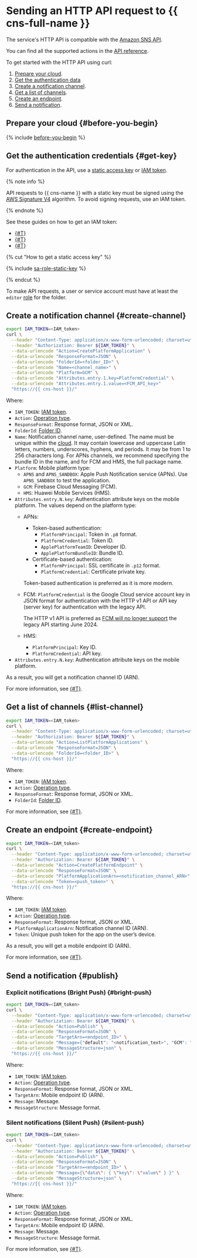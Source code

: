 # Sending an HTTP API request to {{ cns-full-name }}

The service's HTTP API is compatible with the [Amazon SNS API](https://docs.aws.amazon.com/sns/latest/api/welcome.html).

You can find all the supported actions in the [API reference](../api-ref/index.md).

To get started with the HTTP API using curl:
1. [Prepare your cloud](#before-you-begin).
1. [Get the authentication data](#get-key)
1. [Create a notification channel](#create-channel).
1. [Get a list of channels](#list-channel).
1. [Create an endpoint](#create-endpoint).
1. [Send a notification](#publish).

## Prepare your cloud {#before-you-begin}

{% include [before-you-begin](../../_tutorials/_tutorials_includes/before-you-begin.md) %}

## Get the authentication credentials {#get-key}

For authentication in the API, use a [static access key](../../iam/concepts/authorization/access-key.md) or [IAM token](../../iam/concepts/authorization/iam-token.md).

{% note info %}

API requests to {{ cns-name }} with a static key must be signed using the [AWS Signature V4](https://docs.aws.amazon.com/IAM/latest/UserGuide/reference_aws-signing.html) algorithm. To avoid signing requests, use an IAM token.

{% endnote %}

See these guides on how to get an IAM token:
* [{#T}](../../iam/operations/iam-token/create.md)
* [{#T}](../../iam/operations/iam-token/create-for-federation.md)
* [{#T}](../../iam/operations/iam-token/create-for-sa.md)

{% cut "How to get a static access key" %}

{% include [sa-role-static-key](../../_includes/notifications/sa-role-static-key.md) %}

{% endcut %}

To make API requests, a user or service account must have at least the `editor` [role](../../iam/roles-reference.md#editor) for the folder.

## Create a notification channel {#create-channel}

```bash
export IAM_TOKEN=<IAM_token>
curl \
  --header "Content-Type: application/x-www-form-urlencoded; charset=utf-8" \
  --header "Authorization: Bearer ${IAM_TOKEN}" \
  --data-urlencode "Action=CreatePlatformApplication" \
  --data-urlencode "ResponseFormat=JSON" \
  --data-urlencode "FolderId=<folder_ID>" \
  --data-urlencode "Name=<channel_name>" \
  --data-urlencode "Platform=GCM" \
  --data-urlencode "Attributes.entry.1.key=PlatformCredential" \
  --data-urlencode "Attributes.entry.1.value=<FCM_API_key>"
  "https://{{ cns-host }}/"
```

Where:
* `IAM_TOKEN`: [IAM token](../../iam/concepts/authorization/iam-token.md).
* `Action`: [Operation type](index.md#actions).
* `ResponseFormat`: Response format, JSON or XML.
* `FolderId`: [Folder ID](../../resource-manager/operations/folder/get-id.md).
* `Name`: Notification channel name, user-defined. The name must be unique within the [cloud](../../resource-manager/concepts/resources-hierarchy.md#cloud). It may contain lowercase and uppercase Latin letters, numbers, underscores, hyphens, and periods. It may be from 1 to 256 characters long. For APNs channels, we recommend specifying the bundle ID in the name, and for FCM and HMS, the full package name.
* `Platform`: Mobile platform type:
  * `APNS` and `APNS_SANDBOX`: Apple Push Notification service (APNs). Use `APNS_SANDBOX` to test the application.
  * `GCM`: Firebase Cloud Messaging (FCM).
  * `HMS`: Huawei Mobile Services (HMS).
* `Attributes.entry.N.key`: Authentication attribute keys on the mobile platform. The values depend on the platform type:
  * APNs:
    * Token-based authentication:
      * `PlatformPrincipal`: Token in `.p8` format.
      * `PlatformCredential`: Token ID.
      * `ApplePlatformTeamID`: Developer ID.
      * `ApplePlatformBundleID`: Bundle ID.
    * Certificate-based authentication:
      * `PlatformPrincipal`: SSL certificate in `.p12` format.
      * `PlatformCredential`: Certificate private key.

    Token-based authentication is preferred as it is more modern.
  * FCM: `PlatformCredential` is the Google Cloud service account key in JSON format for authentication with the HTTP v1 API or API key (server key) for authentication with the legacy API.

    The HTTP v1 API is preferred as [FCM will no longer support](https://firebase.google.com/docs/cloud-messaging/migrate-v1) the legacy API starting June 2024.
  * HMS:
    * `PlatformPrincipal`: Key ID.
    * `PlatformCredential`: API key.
* `Attributes.entry.N.key`: Authentication attribute keys on the mobile platform.

As a result, you will get a notification channel ID (ARN).

For more information, see [{#T}](create-platform-application.md).

## Get a list of channels {#list-channel}

```bash
export IAM_TOKEN=<IAM_token>
curl \
  --header "Content-Type: application/x-www-form-urlencoded; charset=utf-8" \
  --header "Authorization: Bearer ${IAM_TOKEN}" \
  --data-urlencode "Action=ListPlatformApplications" \
  --data-urlencode "ResponseFormat=JSON" \
  --data-urlencode "FolderId=<folder_ID>" \
  "https://{{ cns-host }}/"
```

Where:
* `IAM_TOKEN`: [IAM token](../../iam/concepts/authorization/iam-token.md).
* `Action`: [Operation type](index.md#actions).
* `ResponseFormat`: Response format, JSON or XML.
* `FolderId`: [Folder ID](../../resource-manager/operations/folder/get-id.md).

For more information, see [{#T}](list-platform-applications.md).

## Create an endpoint {#create-endpoint}

```bash
export IAM_TOKEN=<IAM_token>
curl \
  --header "Content-Type: application/x-www-form-urlencoded; charset=utf-8" \
  --header "Authorization: Bearer ${IAM_TOKEN}" \
  --data-urlencode "Action=CreatePlatformEndpoint" \
  --data-urlencode "ResponseFormat=JSON" \
  --data-urlencode "PlatformApplicationArn=<notification_channel_ARN>" \
  --data-urlencode "Token=<push_token>" \
  "https://{{ cns-host }}/"
```

Where:
* `IAM_TOKEN`: [IAM token](../../iam/concepts/authorization/iam-token.md).
* `Action`: [Operation type](index.md#actions).
* `ResponseFormat`: Response format, JSON or XML.
* `PlatformApplicationArn`: Notification channel ID (ARN).
* `Token`: Unique push token for the app on the user’s device.

As a result, you will get a mobile endpoint ID (ARN).

For more information, see [{#T}](create-platform-endpoint.md).

## Send a notification {#publish}

### Explicit notifications (Bright Push) {#bright-push}

```bash
export IAM_TOKEN=<IAM_token>
curl \
  --header "Content-Type: application/x-www-form-urlencoded; charset=utf-8" \
  --header "Authorization: Bearer ${IAM_TOKEN}" \
  --data-urlencode "Action=Publish" \
  --data-urlencode "ResponseFormat=JSON" \
  --data-urlencode "TargetArn=<endpoint_ID>" \
  --data-urlencode "Message={"default": "<notification_text>", "GCM": "{ \"notification\": { \"body\": \"<notification_text>\"} }" }" \
  --data-urlencode "MessageStructure=json" \
  "https://{{ cns-host }}/"
```

Where:
* `IAM_TOKEN`: [IAM token](../../iam/concepts/authorization/iam-token.md).
* `Action`: [Operation type](index.md#actions).
* `ResponseFormat`: Response format, JSON or XML.
* `TargetArn`: Mobile endpoint ID (ARN).
* `Message`: Message.
* `MessageStructure`: Message format.

### Silent notifications (Silent Push) {#silent-push}

```bash
export IAM_TOKEN=<IAM_token>
curl \
  --header "Content-Type: application/x-www-form-urlencoded; charset=utf-8" \
  --header "Authorization: Bearer ${IAM_TOKEN}" \
  --data-urlencode "Action=Publish" \
  --data-urlencode "ResponseFormat=JSON" \
  --data-urlencode "TargetArn=<endpoint_ID>" \
  --data-urlencode "Message={\"data\": { \"key\": \"value\" } }" \
  --data-urlencode "MessageStructure=json" \
  "https://{{ cns-host }}/"
```

Where:
* `IAM_TOKEN`: [IAM token](../../iam/concepts/authorization/iam-token.md).
* `Action`: [Operation type](index.md#actions).
* `ResponseFormat`: Response format, JSON or XML.
* `TargetArn`: Mobile endpoint ID (ARN).
* `Message`: Message.
* `MessageStructure`: Message format.

For more information, see [{#T}](publish.md).